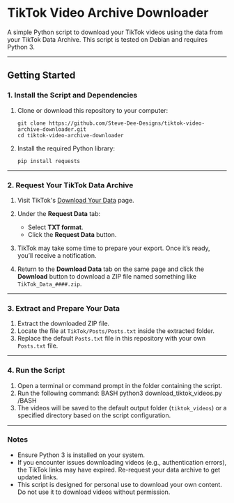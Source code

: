 # TikTok Video Archive Downloader
A simple Python script to download your TikTok videos using the data from your TikTok Data Archive. This script is tested on Debian and requires Python 3.

---

## Getting Started

### 1. Install the Script and Dependencies

1. Clone or download this repository to your computer:
   ```
   git clone https://github.com/Steve-Dee-Designs/tiktok-video-archive-downloader.git
   cd tiktok-video-archive-downloader
   ```
2. Install the required Python library:
   ```
   pip install requests
   ```

---

### 2. Request Your TikTok Data Archive

1. Visit TikTok's [Download Your Data](https://www.tiktok.com/setting/download-your-data) page.
2. Under the **Request Data** tab:
   - Select **TXT format**.
   - Click the **Request Data** button.

3. TikTok may take some time to prepare your export. Once it’s ready, you’ll receive a notification.
4. Return to the **Download Data** tab on the same page and click the **Download** button to download a ZIP file named something like `TikTok_Data_####.zip`.

---

### 3. Extract and Prepare Your Data

1. Extract the downloaded ZIP file.
2. Locate the file at `TikTok/Posts/Posts.txt` inside the extracted folder.
3. Replace the default `Posts.txt` file in this repository with your own `Posts.txt` file.

---

### 4. Run the Script

1. Open a terminal or command prompt in the folder containing the script.
2. Run the following command:
   BASH
   python3 download_tiktok_videos.py
   /BASH
3. The videos will be saved to the default output folder (`tiktok_videos`) or a specified directory based on the script configuration.

---

### Notes

- Ensure Python 3 is installed on your system.
- If you encounter issues downloading videos (e.g., authentication errors), the TikTok links may have expired. Re-request your data archive to get updated links.
- This script is designed for personal use to download your own content. Do not use it to download videos without permission.
